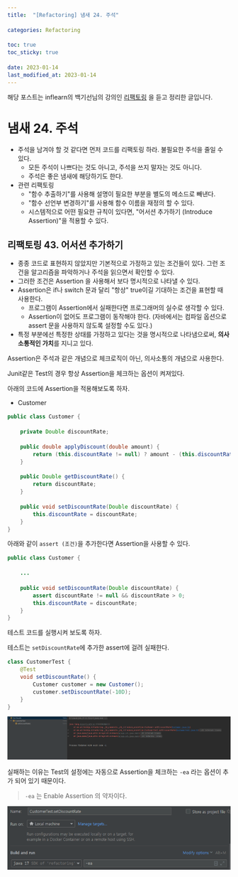 ```yaml
---
title:  "[Refactoring] 냄새 24. 주석"

categories: Refactoring

toc: true
toc_sticky: true

date: 2023-01-14
last_modified_at: 2023-01-14
---
```


해당 포스트는 inflearn의 백기선님의 강의인 [리팩토링](https://www.inflearn.com/course/%EB%A6%AC%ED%8C%A9%ED%86%A0%EB%A7%81) 을 듣고 정리한 글입니다.

# 냄새 24. 주석

- 주석을 남겨야 할 것 같다면 먼저 코드를 리팩토링 하라. 불필요한 주석을 줄일 수 있다.
  - 모든 주석이 나쁘다는 것도 아니고, 주석을 쓰지 말자는 것도 아니다.
  - 주석은 좋은 냄새에 해당하기도 한다.
- 관련 리팩토링
  - "함수 추출하기"를 사용해 설명이 필요한 부분을 별도의 메소드로 빼낸다.
  - "함수 선언부 변경하기"를 사용해 함수 이름을 재정의 할 수 있다.
  - 시스템적으로 어떤 필요한 규칙이 있다면, "어서션 추가하기 (Introduce Assertion)"을 적용할 수 있다.

## 리팩토링 43. 어서션 추가하기

- 종종 코드로 표현하지 않았지만 기본적으로 가정하고 있는 조건들이 있다. 그런 조건을 알고리즘을 파악하거나 주석을 읽으면서 확인할 수 있다.
- 그러한 조건은 Assertion 을 사용해서 보다 명시적으로 나타낼 수 있다.
- Assertion은 if나 switch 문과 달리 "항상" true이길 기대하는 조건을 표현할 때 사용한다.
  - 프로그램이 Assertion에서 실패한다면 프로그래머의 실수로 생각할 수 있다.
  - Assertion이 없어도 프로그램이 동작해야 한다. (자바에서는 컴파일 옵션으로 assert 문을 사용하지 않도록 설정할 수도 있다.)
- 특정 부분에선 특정한 상태를 가정하고 있다는 것을 명시적으로 나타냄으로써, **의사소통적인 가치**를 지니고 있다.

Assertion은 주석과 같은 개념으로 체크로직이 아닌, 의사소통의 개념으로 사용한다.

Junit같은 Test의 경우 항상 Assertion을 체크하는 옵션이 켜져있다.

아래의 코드에 Assertion을 적용해보도록 하자.

- Customer

```java
public class Customer {

    private Double discountRate;

    public double applyDiscount(double amount) {
        return (this.discountRate != null) ? amount - (this.discountRate * amount) : amount;
    }

    public Double getDiscountRate() {
        return discountRate;
    }

    public void setDiscountRate(Double discountRate) {
        this.discountRate = discountRate;
    }
}
```

아래와 같이 `assert (조건)`을 추가한다면 Assertion을 사용할 수 있다.

```java
public class Customer {

    ...
  
    public void setDiscountRate(Double discountRate) {
        assert discountRate != null && discountRate > 0;
        this.discountRate = discountRate;
    }
}
```

테스트 코드를 실행시켜 보도록 하자.

테스트는 `setDiscountRate`에 추가한 assert에 걸려 실패한다.

```java
class CustomerTest {
    @Test
    void setDiscountRate() {
        Customer customer = new Customer();
        customer.setDiscountRate(-10D);
    }
}
```

![리팩토링1](/assets/image/2023/2023-01/14-refact001.png)


실패하는 이유는 Test의 설정에는 자동으로 Assertion을 체크하는 `-ea` 라는 옵션이 추가 되어 있기 때문이다.

> `-ea` 는 Enable Assertion 의 약자이다.

![리팩토링2](/assets/image/2023/2023-01/14-refact002.png)


